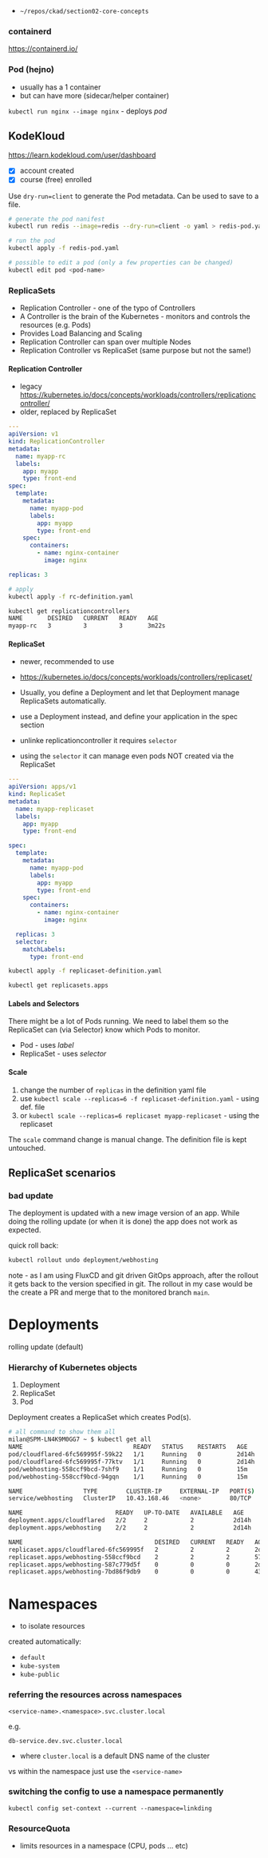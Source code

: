 - `~/repos/ckad/section02-core-concepts`
### containerd

https://containerd.io/

### Pod (hejno)

- usually has a 1 container
- but can have more (sidecar/helper container)

`kubectl run nginx --image nginx` - deploys _pod_



## KodeKloud

https://learn.kodekloud.com/user/dashboard

- [x] account created
- [x] course (free) enrolled

Use `dry-run=client` to generate the Pod metadata. Can be used to save to a file.

```bash
# generate the pod nanifest
kubectl run redis --image=redis --dry-run=client -o yaml > redis-pod.yaml

# run the pod
kubectl apply -f redis-pod.yaml

# possible to edit a pod (only a few properties can be changed)
kubectl edit pod <pod-name>
```

### ReplicaSets

- Replication Controller - one of the typo of Controllers
- A Controller is the brain of the Kubernetes - monitors and controls the resources (e.g. Pods)
- Provides Load Balancing and Scaling
- Replication Controller can span over multiple Nodes
- Replication Controller vs ReplicaSet (same purpose but not the same!)

#### Replication Controller

- legacy https://kubernetes.io/docs/concepts/workloads/controllers/replicationcontroller/
- older, replaced by ReplicaSet

```yaml -rc-definition.yaml
---
apiVersion: v1
kind: ReplicationController
metadata:
  name: myapp-rc
  labels:
    app: myapp
    type: front-end
spec:
  template:
    metadata:
      name: myapp-pod
      labels:
        app: myapp
        type: front-end
    spec:
      containers:
        - name: nginx-container
          image: nginx

replicas: 3
```

```bash
# apply
kubectl apply -f rc-definition.yaml
```

```bash
kubectl get replicationcontrollers
NAME       DESIRED   CURRENT   READY   AGE
myapp-rc   3         3         3       3m22s
```


#### ReplicaSet

- newer, recommended to use
- https://kubernetes.io/docs/concepts/workloads/controllers/replicaset/
- Usually, you define a Deployment and let that Deployment manage ReplicaSets automatically.
- use a Deployment instead, and define your application in the spec section


- unlinke replicationcontroller it requires `selector`
- using the `selector` it can manage even pods NOT created via the ReplicaSet
```yaml replicaset-definition.yaml
---
apiVersion: apps/v1
kind: ReplicaSet
metadata:
  name: myapp-replicaset
  labels:
    app: myapp
    type: front-end

spec:
  template:
    metadata:
      name: myapp-pod
      labels:
        app: myapp
        type: front-end
    spec:
      containers:
        - name: nginx-container
          image: nginx

  replicas: 3
  selector:
    matchLabels:
      type: front-end
```


```bash
kubectl apply -f replicaset-definition.yaml
```

```bash
kubectl get replicasets.apps
```


#### Labels and Selectors

There might be a lot of Pods running. We need to label them so the ReplicaSet can (via Selector) know which Pods to monitor.

- Pod - uses _label_
- ReplicaSet - uses _selector_


#### Scale

1. change the number of `replicas` in the definition yaml file
2. use `kubectl scale --replicas=6 -f replicaset-definition.yaml` - using def. file
3. or `kubectl scale --replicas=6 replicaset myapp-replicaset` - using the replicaset

The `scale` command change is manual change. The definition file is kept untouched.


## ReplicaSet scenarios

### bad update

The deployment is updated with a new image version of an app. While doing the rolling update (or when it is done) the app does not work as expected.

quick roll back:

```bash
kubectl rollout undo deployment/webhosting
```

note - as I am using FluxCD and git driven GitOps approach, after the rollout it gets back to the version specified in git. The rollout in my case would be the create a PR and merge that to the monitored branch `main`.



# Deployments

rolling update (default)


### Hierarchy of Kubernetes objects

1. Deployment
2. ReplicaSet
3. Pod

Deployment creates a ReplicaSet which creates Pod(s).

```bash
# all command to show them all
milan@SPM-LN4K9M0GG7 ~ $ kubectl get all
NAME                               READY   STATUS    RESTARTS   AGE
pod/cloudflared-6fc569995f-59k22   1/1     Running   0          2d14h
pod/cloudflared-6fc569995f-77ktv   1/1     Running   0          2d14h
pod/webhosting-558ccf9bcd-7shf9    1/1     Running   0          15m
pod/webhosting-558ccf9bcd-94gqn    1/1     Running   0          15m

NAME                 TYPE        CLUSTER-IP     EXTERNAL-IP   PORT(S)   AGE
service/webhosting   ClusterIP   10.43.168.46   <none>        80/TCP    2d14h

NAME                          READY   UP-TO-DATE   AVAILABLE   AGE
deployment.apps/cloudflared   2/2     2            2           2d14h
deployment.apps/webhosting    2/2     2            2           2d14h

NAME                                     DESIRED   CURRENT   READY   AGE
replicaset.apps/cloudflared-6fc569995f   2         2         2       2d14h
replicaset.apps/webhosting-558ccf9bcd    2         2         2       57m
replicaset.apps/webhosting-587c779d5f    0         0         0       2d14h
replicaset.apps/webhosting-7bd86f9db9    0         0         0       43h
```


# Namespaces

- to isolate resources


created automatically:

- `default`
- `kube-system`
- `kube-public`


### referring the resources across namespaces

`<service-name>.<namespace>.svc.cluster.local`

e.g.

`db-service.dev.svc.cluster.local` 

- where `cluster.local` is a default DNS name of the cluster


vs within the namespace just use the `<service-name>`


### switching the config to use a namespace permanently

`kubectl config set-context --current --namespace=linkding` 


### ResourceQuota 

- limits resources in a namespace (CPU, pods ... etc)
